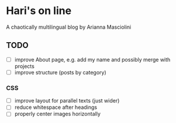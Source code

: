 # Hari's on line

A chaotically multilingual blog by Arianna Masciolini

## TODO

- [ ] improve About page, e.g. add my name and possibly merge with projects
- [ ] improve structure (posts by category)

### CSS
- [ ] improve layout for parallel texts (just wider)
- [ ] reduce whitespace after headings
- [ ] properly center images horizontally
